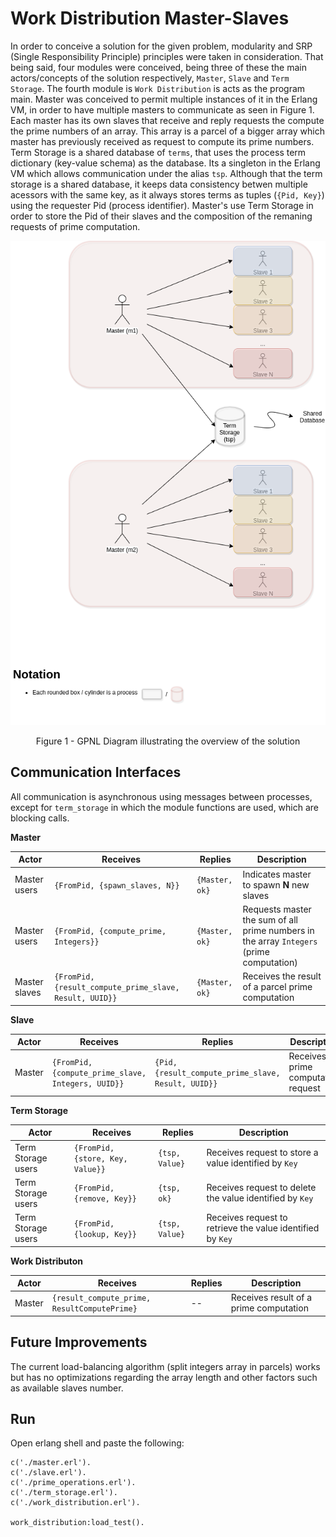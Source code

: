 # Work Distribution Master-Slaves

In order to conceive a solution for the given problem, modularity and SRP (Single Responsibility Principle) principles were taken in consideration. That being said, four modules were conceived, being three of these the main actors/concepts of the solution respectively, `Master`, `Slave` and `Term Storage`. The fourth module is `Work Distribution` is acts as the program main. Master was conceived to permit multiple instances of it in the Erlang VM, in order to have multiple masters to communicate as seen in Figure 1. Each master has its own slaves that receive and reply requests the compute the prime numbers of an array. This array is a parcel of a bigger array which master has previously received as request to compute its prime numbers. Term Storage is a shared database of `terms`, that uses the process term dictionary (key-value schema) as the database. Its a singleton in the Erlang VM which allows communication under the alias `tsp`. Although that the term storage is a shared database, it keeps data consistency betwen multiple acessors with the same key, as it always stores terms as tuples (`{Pid, Key}`) using the requester Pid (process identifier). Master's use Term Storage in order to store the Pid of their slaves and the composition of the remaning requests of prime computation.

![solution_overview](diagrams/res/master_slaves_work_distribution.png)

<center>Figure 1 - GPNL Diagram illustrating the overview of the solution</center>

## Communication Interfaces

All communication is asynchronous using messages between processes, except for `term_storage` in which the module functions are used, which are blocking calls.

**Master**

|Actor|Receives|Replies|Description|
|-----|--------|-----|-----------|
|Master users|`{FromPid, {spawn_slaves, N}}`|`{Master, ok}`|Indicates master to spawn **N** new slaves|
|Master users|`{FromPid, {compute_prime, Integers}}`|`{Master, ok}`|Requests master the sum of all prime numbers in the array `Integers` (prime computation)|
|Master slaves|`{FromPid, {result_compute_prime_slave, Result, UUID}}`|`{Master, ok}`|Receives the result of a parcel prime computation|

**Slave**

|Actor|Receives|Replies|Description|
|-----|--------|-----|-----------|
|Master|`{FromPid, {compute_prime_slave, Integers, UUID}}`|`{Pid, {result_compute_prime_slave, Result, UUID}}`|Receives a prime computation request|

**Term Storage**

|Actor|Receives|Replies|Description|
|-----|--------|-----|-----------|
|Term Storage users|`{FromPid, {store, Key, Value}}`|`{tsp, Value}`|Receives request to store a value identified by `Key`|
|Term Storage users|`{FromPid, {remove, Key}}`|`{tsp, ok}`|Receives request to delete the value identified by `Key`|
|Term Storage users|`{FromPid, {lookup, Key}}`|`{tsp, Value}`|Receives request to retrieve the value identified by `Key`|

**Work Distributon**

|Actor|Receives|Replies|Description|
|-----|--------|-----|-----------|
|Master|`{result_compute_prime, ResultComputePrime}`|--|Receives result of a prime computation|


## Future Improvements

The current load-balancing algorithm (split integers array in parcels) works but has no optimizations regarding the array length and other factors such as available slaves number.

## Run

Open erlang shell and paste the following:

```
c('./master.erl').
c('./slave.erl').
c('./prime_operations.erl').
c('./term_storage.erl').
c('./work_distribution.erl').

work_distribution:load_test().
```